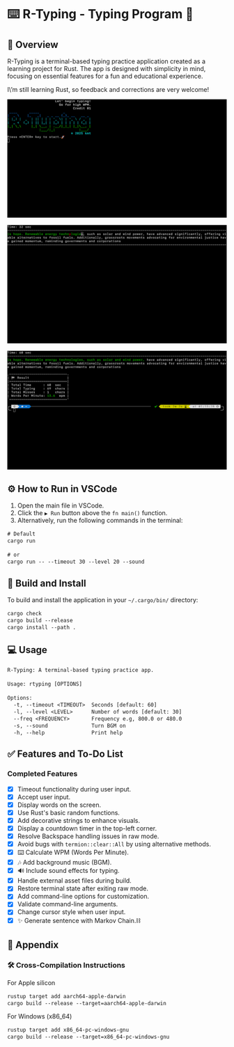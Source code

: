 # ⌨️ R-Typing - Typing Program 🦀

## 📖 Overview

R-Typing is a terminal-based typing practice application created as a learning project for Rust. The app is designed with simplicity in mind, focusing on essential features for a fun and educational experience.

I\’m still learning Rust, so feedback and corrections are very welcome!

![sample1](./docs/Screenshot1.png)

![sample2](./docs/Screenshot2.png)

![sample3](./docs/Screenshot3.png)

## ⚙️ How to Run in VSCode

1. Open the main file in VSCode.
2. Click the `▶ Run` button above the `fn main()` function.
3. Alternatively, run the following commands in the terminal:

```shell
# Default
cargo run

# or
cargo run -- --timeout 30 --level 20 --sound
```

## 🔨 Build and Install

To build and install the application in your `~/.cargo/bin/` directory:

```shell
cargo check
cargo build --release
cargo install --path .
```

## 💻 Usage

```text
R-Typing: A terminal-based typing practice app.

Usage: rtyping [OPTIONS]

Options:
  -t, --timeout <TIMEOUT>  Seconds [default: 60]
  -l, --level <LEVEL>      Number of words [default: 30]
  --freq <FREQUENCY>       Frequency e.g, 800.0 or 480.0
  -s, --sound              Turn BGM on
  -h, --help               Print help
```

## ✅ Features and To-Do List

### Completed Features

- [x] Timeout functionality during user input.
- [x] Accept user input.
- [x] Display words on the screen.
- [x] Use Rust's basic random functions.
- [x] Add decorative strings to enhance visuals.
- [x] Display a countdown timer in the top-left corner.
- [x] Resolve Backspace handling issues in raw mode.
- [x] Avoid bugs with `termion::clear::All` by using alternative methods.
- [x] ⌨️ Calculate WPM (Words Per Minute).
- [x] 🎶 Add background music (BGM).
- [x] 🔊 Include sound effects for typing.
- [x] Handle external asset files during build.
- [x] Restore terminal state after exiting raw mode.
- [x] Add command-line options for customization.
- [x] Validate command-line arguments.
- [x] Change cursor style when user input.
- [x] ✨ Generate sentence with Markov Chain.⛓

## 🔖 Appendix

### 🛠 Cross-Compilation Instructions

For Apple silicon

```shell
rustup target add aarch64-apple-darwin
cargo build --release --target=aarch64-apple-darwin
```

For Windows (x86_64)

```shell
rustup target add x86_64-pc-windows-gnu
cargo build --release --target=x86_64-pc-windows-gnu
```
